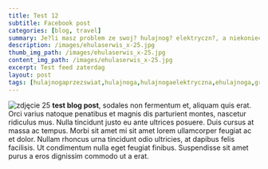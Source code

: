 ```yaml
---
title: Test 12
subtitle: Facebook post
categories: [blog, travel]
summary: Je?li masz problem ze swoj? hulajnog? elektryczn?, a niekoniecznie chcesz samemu przy niej grzeba? - to dobrze trafi?e?/a?
description: /images/ehulaserwis_x-25.jpg
thumb_img_path: /images/ehulaserwis_x-25.jpg
content_img_path: /images/ehulaserwis_x-25.jpg
excerpt: Test feed zaterdag
layout: post
tags: [hulajnogaprzezswiat,hulajnoga,hulajnogaelektryczna,ehulajnoga,grafika,zawszewkasku]
---
```

![zdjęcie 25](https://e-hulaserwis.pl/images/ehulaserwis_x-25.jpg "image 25")
**test blog post**, sodales non fermentum et, aliquam quis erat. Orci varius natoque penatibus et magnis dis parturient montes, nascetur ridiculus mus. Nulla tincidunt justo eu ante ultrices posuere. Duis cursus at massa ac tempus. Morbi sit amet mi sit amet lorem ullamcorper feugiat ac et dolor. Nullam rhoncus urna tincidunt odio ultricies, at dapibus felis facilisis. Ut condimentum nulla eget feugiat finibus. Suspendisse sit amet purus a eros dignissim commodo ut a erat.